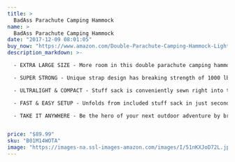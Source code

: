 ```yaml
---
title: >
  BadAss Parachute Camping Hammock
name: >
  BadAss Parachute Camping Hammock
date: "2017-12-09 08:01:05"
buy_now: "https://www.amazon.com/Double-Parachute-Camping-Hammock-Lightweight/dp/B01M14WOTA?psc=1&SubscriptionId=AKIAIA5RBQIWQVTCUEUQ&tag=coldcutdeals-20&linkCode=xm2&camp=2025&creative=165953&creativeASIN=B01M14WOTA"
description_markdown: >-

  - EXTRA LARGE SIZE - More room in this double parachute camping hammock. Luxuriously sized, measuring 320 x 200cm (125 x 79 In.). Easily fits two large adults comfortably.

  - SUPER STRONG - Unique strap design has breaking strength of 1000 lbs! Twice as strong as most competitors. Hammock material made from premium 210T nylon fabric.

  - ULTRALIGHT & COMPACT - Stuff sack is conveniently sewn right into the hammock so you never lose it. Packs down to about the size of a volleyball weighs only about 1 lb.

  - FAST & EASY SETUP - Unfolds from included stuff sack in just seconds. Includes two high-strength carabiners and rope that make setting this up both fast an extremely simple for even the most novice user!

  - TAKE IT ANYWHERE - Be the hero of your next outdoor adventure by bringing along this hammock. Perfect for boat trips, camping, backpacking, hiking, road trips, travelling, general exploration and it's even great in your own back yard!


price: "$89.99"
sku: "B01M14WOTA"
image: "https://images-na.ssl-images-amazon.com/images/I/51nKXJoD72L.jpg"
---
```

